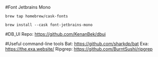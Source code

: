 #Font
Jetbrains Mono
```
brew tap homebrew/cask-fonts
```
```
brew install --cask font-jetbrains-mono
```

#DB_UI
Repo: https://github.com/KenanBek/dbui

#Useful command-line tools
Bat: https://github.com/sharkdp/bat
Exa: https://the.exa.website/
Ripgrep: https://github.com/BurntSushi/ripgrep
